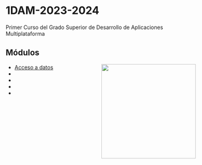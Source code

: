 # 1DAM-2023-2024
Primer Curso del Grado Superior de Desarrollo de Aplicaciones Multiplataforma
<h2>Módulos</h2>
<picture> <img align="right" src="https://github.com/7oSkaaa/7oSkaaa/blob/main/Images/Right_Side.gif?raw=true" width = 250px></picture>
<ul>
  <li>
    <a href="https://github.com/Olmedo30/AccesoDatos-00-2024-2025">Acceso a datos</a>
  </li>
  <li>
    <a href=""></a>
  </li>
  <li>
    <a href=""></a>
  </li>
  <li>
    <a href=""></a>
  </li>
  <li>
    <a href=""></a>
  </li>
</ul>
